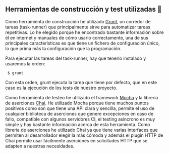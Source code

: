 ## Herramientas de construcción y test utilizadas :triangular_ruler:
Como herramienta de construcción he utilizado [Grunt](https://gruntjs.com/), un corredor de tareas (task-runner) que principalmente sirve para automatizar tareas repetitivas. Lo he elegido porque he encontrado bastante información sobre él en internet y manuales de cómo usarlo correctamente, una de sus principales características es que tiene un fichero de configuración único, lo que prima más la configuración que la programación. 

Para ejecutar las tareas del task-runner, hay que tenerlo instalado y usaremos la orden:
```
 $ grunt
```
Con esta orden, grunt ejecuta la tarea que tiene por defecto, que en este caso es la ejecución de los tests de nuestro proyecto.

Como herramienta de testeo he utilizado el framework [Mocha](https://mochajs.org/) y la librería de aserciones [Chai](https://www.chaijs.com/). He utilizado Mocha porque tiene muchos puntos positivos como son que tiene una API clara y sencilla, permite el uso de cualquier biblioteca de aserciones que genere excepciones en caso de fallo, compatible con algunos servidores CI, el testing asíncrono es muy simple y hay bastante información acerca de esta herramienta.
Como librería de aserciones he utilizado Chai ya que tiene varias interfaces que permiten al desarrollador elegir la más cómoda y además el plugin HTTP de Chai permite usar fácilmente aserciones en solicitudes HTTP que se adapten a nuestras necesidades.